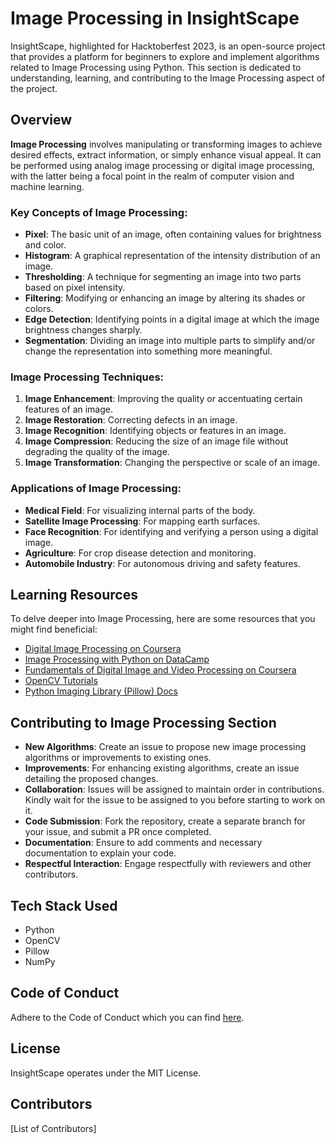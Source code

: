# Image Processing in InsightScape

InsightScape, highlighted for Hacktoberfest 2023, is an open-source project that provides a platform for beginners to explore and implement algorithms related to Image Processing using Python. This section is dedicated to understanding, learning, and contributing to the Image Processing aspect of the project.

## Overview

**Image Processing** involves manipulating or transforming images to achieve desired effects, extract information, or simply enhance visual appeal. It can be performed using analog image processing or digital image processing, with the latter being a focal point in the realm of computer vision and machine learning.

### Key Concepts of Image Processing:

- **Pixel**: The basic unit of an image, often containing values for brightness and color.
- **Histogram**: A graphical representation of the intensity distribution of an image.
- **Thresholding**: A technique for segmenting an image into two parts based on pixel intensity.
- **Filtering**: Modifying or enhancing an image by altering its shades or colors.
- **Edge Detection**: Identifying points in a digital image at which the image brightness changes sharply.
- **Segmentation**: Dividing an image into multiple parts to simplify and/or change the representation into something more meaningful.

### Image Processing Techniques:

1. **Image Enhancement**: Improving the quality or accentuating certain features of an image.
2. **Image Restoration**: Correcting defects in an image.
3. **Image Recognition**: Identifying objects or features in an image.
4. **Image Compression**: Reducing the size of an image file without degrading the quality of the image.
5. **Image Transformation**: Changing the perspective or scale of an image.

### Applications of Image Processing:

- **Medical Field**: For visualizing internal parts of the body.
- **Satellite Image Processing**: For mapping earth surfaces.
- **Face Recognition**: For identifying and verifying a person using a digital image.
- **Agriculture**: For crop disease detection and monitoring.
- **Automobile Industry**: For autonomous driving and safety features.

## Learning Resources

To delve deeper into Image Processing, here are some resources that you might find beneficial:

- [Digital Image Processing on Coursera](https://www.coursera.org/learn/digital-image-processing)
- [Image Processing with Python on DataCamp](https://www.datacamp.com/courses/image-processing-with-python)
- [Fundamentals of Digital Image and Video Processing on Coursera](https://www.coursera.org/learn/digital)
- [OpenCV Tutorials](https://docs.opencv.org/master/d9/df8/tutorial_root.html)
- [Python Imaging Library (Pillow) Docs](https://pillow.readthedocs.io/en/stable/)

## Contributing to Image Processing Section

- **New Algorithms**: Create an issue to propose new image processing algorithms or improvements to existing ones.
- **Improvements**: For enhancing existing algorithms, create an issue detailing the proposed changes.
- **Collaboration**: Issues will be assigned to maintain order in contributions. Kindly wait for the issue to be assigned to you before starting to work on it.
- **Code Submission**: Fork the repository, create a separate branch for your issue, and submit a PR once completed.
- **Documentation**: Ensure to add comments and necessary documentation to explain your code.
- **Respectful Interaction**: Engage respectfully with reviewers and other contributors.

## Tech Stack Used

- Python
- OpenCV
- Pillow
- NumPy

## Code of Conduct

Adhere to the Code of Conduct which you can find [here](<Link to Code of Conduct>).

## License

InsightScape operates under the MIT License.

## Contributors

[List of Contributors]

